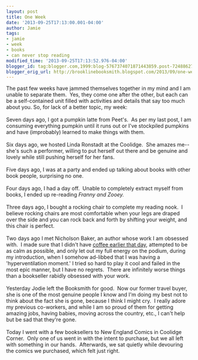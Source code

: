 ```yaml
---
layout: post
title: One Week
date: '2013-09-25T17:13:00.001-04:00'
author: Jamie
tags:
- jamie
- week
- books
- can never stop reading
modified_time: '2013-09-25T17:13:52.976-04:00'
blogger_id: tag:blogger.com,1999:blog-5767374071871443859.post-7248862701890143502
blogger_orig_url: http://brooklinebooksmith.blogspot.com/2013/09/one-week.html
---
```


The past few weeks have jammed themselves together in my mind and I am unable to separate them. &nbsp;Yes, they come one after the other, but each can be a self-contained unit filled with activities and details that say too much about you. So, for lack of a better topic, my week: <br /><br />Seven days ago, I got a pumpkin latte from Peet's. &nbsp;As per my last post, I am consuming everything pumpkin until it runs out or I've stockpiled pumpkins and have (improbably) learned to make things with them.<br /><br />Six days ago, we hosted Linda Ronstadt at the Coolidge. &nbsp;She amazes me--she's such a performer, willing to put herself out there and be genuine and lovely while still pushing herself for her fans.<br /><br />Five days ago, I was at a party and ended up talking about books with other book people, surprising no one.<br /><br />Four days ago, I had a day off. &nbsp;Unable to completely extract myself from books, I ended up re-reading <i>Franny and Zooey.&nbsp;</i><br /><br />Three days ago, I bought a rocking chair to complete my reading nook. &nbsp;I believe rocking chairs are most comfortable when your legs are draped over the side and you can rock back and forth by shifting your weight, and this chair is perfect. <br /><br />Two days ago I met Nicholson Baker, an author whose work I am obsessed with. &nbsp;I made sure that I didn't have <a href="http://brooklinebooksmith.blogspot.com/2013/02/why-i-dont-drink-coffee-immediately.html" target="_blank">coffee earlier that day</a>, attempted to be as calm as possible, and only let out my full energy on the podium, during my introduction, when I somehow ad-libbed that I was having a 'hyperventilation moment.' I tried so hard to play it cool and failed in the most epic manner, but I have no regrets. &nbsp;There are infinitely worse things than a bookseller rabidly obsessed with your work.<br /><br />Yesterday Jodie left the Booksmith for good. &nbsp;Now our former travel buyer, she is one of the most genuine people I know and I'm doing my best not to think about the fact she is gone, because I think I might cry. &nbsp;I really adore my previous co-workers, and while I am so proud of them for getting amazing jobs, having babies, moving across the country, etc., I can't help but be sad that they're gone. <br /><br />Today I went with a few booksellers to New England Comics in Coolidge Corner. &nbsp;Only one of us went in with the intent to purchase, but we all left with something in our hands. &nbsp;Afterwards, we sat quietly while devouring the comics we purchased, which felt just right.